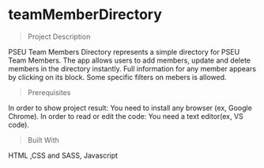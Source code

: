 # teamMemberDirectory

> Project Description 

  PSEU Team Members Directory represents a simple directory for PSEU Team Members. 
  The app allows users to add members, update and delete members in the directory instantly. Full information for any member 
  appears by clicking on its block.
  Some specific filters on mebers is allowed.

> Prerequisites
   
  In order to show project result: You need to install any browser (ex, Google Chrome).
  In order to read or edit the code: You need a text editor(ex, VS code).
  
  
> Built With
  
  HTML
  ,CSS and SASS, 
  Javascript
  
  

  
  
  
  
